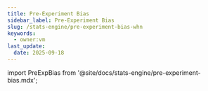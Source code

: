 ```yaml
---
title: Pre-Experiment Bias
sidebar_label: Pre-Experiment Bias
slug: /stats-engine/pre-experiment-bias-whn
keywords:
  - owner:vm
last_update:
  date: 2025-09-18
---
```


import PreExpBias from '@site/docs/stats-engine/pre-experiment-bias.mdx';

<PreExpBias />